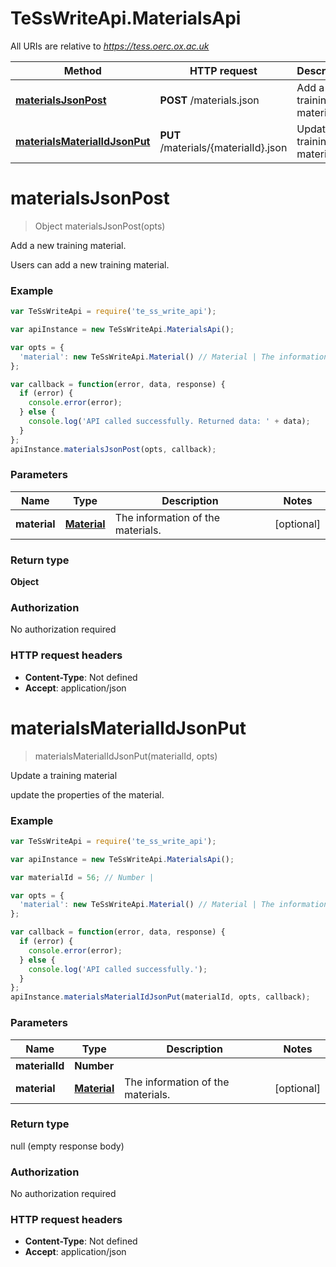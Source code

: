 # TeSsWriteApi.MaterialsApi

All URIs are relative to *https://tess.oerc.ox.ac.uk*

Method | HTTP request | Description
------------- | ------------- | -------------
[**materialsJsonPost**](MaterialsApi.md#materialsJsonPost) | **POST** /materials.json | Add a new training material.
[**materialsMaterialIdJsonPut**](MaterialsApi.md#materialsMaterialIdJsonPut) | **PUT** /materials/{materialId}.json | Update a training material


<a name="materialsJsonPost"></a>
# **materialsJsonPost**
> Object materialsJsonPost(opts)

Add a new training material.

Users can add a new training material.

### Example
```javascript
var TeSsWriteApi = require('te_ss_write_api');

var apiInstance = new TeSsWriteApi.MaterialsApi();

var opts = { 
  'material': new TeSsWriteApi.Material() // Material | The information of the materials.
};

var callback = function(error, data, response) {
  if (error) {
    console.error(error);
  } else {
    console.log('API called successfully. Returned data: ' + data);
  }
};
apiInstance.materialsJsonPost(opts, callback);
```

### Parameters

Name | Type | Description  | Notes
------------- | ------------- | ------------- | -------------
 **material** | [**Material**](Material.md)| The information of the materials. | [optional] 

### Return type

**Object**

### Authorization

No authorization required

### HTTP request headers

 - **Content-Type**: Not defined
 - **Accept**: application/json

<a name="materialsMaterialIdJsonPut"></a>
# **materialsMaterialIdJsonPut**
> materialsMaterialIdJsonPut(materialId, opts)

Update a training material

update the properties of the material.

### Example
```javascript
var TeSsWriteApi = require('te_ss_write_api');

var apiInstance = new TeSsWriteApi.MaterialsApi();

var materialId = 56; // Number | 

var opts = { 
  'material': new TeSsWriteApi.Material() // Material | The information of the materials.
};

var callback = function(error, data, response) {
  if (error) {
    console.error(error);
  } else {
    console.log('API called successfully.');
  }
};
apiInstance.materialsMaterialIdJsonPut(materialId, opts, callback);
```

### Parameters

Name | Type | Description  | Notes
------------- | ------------- | ------------- | -------------
 **materialId** | **Number**|  | 
 **material** | [**Material**](Material.md)| The information of the materials. | [optional] 

### Return type

null (empty response body)

### Authorization

No authorization required

### HTTP request headers

 - **Content-Type**: Not defined
 - **Accept**: application/json

